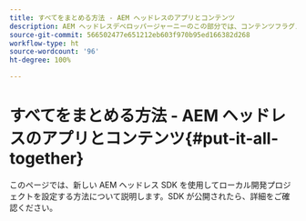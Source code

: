 ```yaml
---
title: すべてをまとめる方法 - AEM ヘッドレスのアプリとコンテンツ
description: AEM ヘッドレスデベロッパージャーニーのこの部分では、コンテンツフラグメント、GraphQL 呼び出し、REST API 呼び出し、アプリケーションを含む AEM プロジェクトを実行し、運用開始に備える方法を説明します。
source-git-commit: 566502477e651212eb603f970b95ed166382d268
workflow-type: ht
source-wordcount: '96'
ht-degree: 100%

---
```



# すべてをまとめる方法 - AEM ヘッドレスのアプリとコンテンツ{#put-it-all-together}

このページでは、新しい AEM ヘッドレス SDK を使用してローカル開発プロジェクトを設定する方法について説明します。SDK が公開されたら、詳細をご確認ください。
